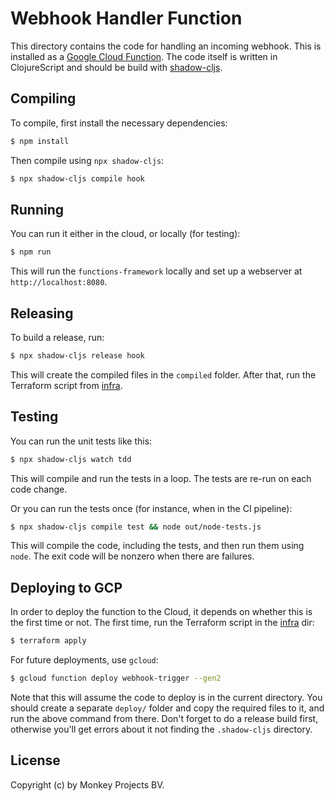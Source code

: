 # Webhook Handler Function

This directory contains the code for handling an incoming webhook.  This is installed
as a [Google Cloud Function](https://cloud.google.com/functions).  The code itself
is written in ClojureScript and should be build with [shadow-cljs](https://shadow-cljs.github.io/docs/).

## Compiling

To compile, first install the necessary dependencies:
```bash
$ npm install
```
Then compile using `npx shadow-cljs`:
```bash
$ npx shadow-cljs compile hook
```

## Running

You can run it either in the cloud, or locally (for testing):
```bash
$ npm run
```
This will run the `functions-framework` locally and set up a webserver at `http://localhost:8080`.

## Releasing

To build a release, run:
```bash
$ npx shadow-cljs release hook
```
This will create the compiled files in the `compiled` folder.  After that, run the Terraform
script from [infra](../infra).

## Testing

You can run the unit tests like this:
```bash
$ npx shadow-cljs watch tdd
```
This will compile and run the tests in a loop.  The tests are re-run on each code change.

Or you can run the tests once (for instance, when in the CI pipeline):
```bash
$ npx shadow-cljs compile test && node out/node-tests.js
```
This will compile the code, including the tests, and then run them using `node`.  The exit
code will be nonzero when there are failures.

## Deploying to GCP ##

In order to deploy the function to the Cloud, it depends on whether this is the first
time or not.  The first time, run the Terraform script in the [infra](../infra) dir:
```bash
$ terraform apply
```

For future deployments, use `gcloud`:
```bash
$ gcloud function deploy webhook-trigger --gen2
```

Note that this will assume the code to deploy is in the current directory.  You should create
a separate `deploy/` folder and copy the required files to it, and run the above command from
there.  Don't forget to do a release build first, otherwise you'll get errors about it not
finding the `.shadow-cljs` directory.

## License

Copyright (c) by Monkey Projects BV.